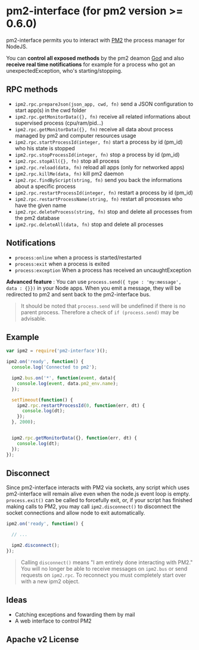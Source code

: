 # pm2-interface (for pm2 version >= 0.6.0)

pm2-interface permits you to interact with [PM2](https://github.com/Unitech/pm2) the process manager for NodeJS.

You can **control all exposed methods** by the pm2 deamon [God](https://github.com/Unitech/pm2/blob/master/lib/God.js) and also **receive real time notifications** for example for a process who got an unexpectedException, who's starting/stopping.

## RPC methods

- `ipm2.rpc.prepareJson(json_app, cwd, fn)` send a JSON configuration to start app(s) in the cwd folder
- `ipm2.rpc.getMonitorData({}, fn)` receive all related informations about supervised process (cpu/ram/pid...)
- `ipm2.rpc.getMonitorData({}, fn)` receive all data about process managed by pm2 and computer resources usage
- `ipm2.rpc.startProcessId(integer, fn)` start a process by id (pm_id) who his state is stopped
- `ipm2.rpc.stopProcessId(integer, fn)` stop a process by id (pm_id)
- `ipm2.rpc.stopAll({}, fn)` stop all process
- `ipm2.rpc.reload(data, fn)` reload all apps (only for networked apps)
- `ipm2.rpc.killMe(data, fn)` kill pm2 daemon
- `ipm2.rpc.findByScript(string, fn)` send you back the informations about a specific process
- `ipm2.rpc.restartProcessId(integer, fn)` restart a process by id (pm_id)
- `ipm2.rpc.restartProcessName(string, fn)` restart all processes who have the given name
- `ipm2.rpc.deleteProcess(string, fn)` stop and delete all processes from the pm2 database
- `ipm2.rpc.deleteAll(data, fn)` stop and delete all processes

## Notifications

- `process:online` when a process is started/restarted
- `process:exit` when a process is exited
- `process:exception` When a process has received an uncaughtException

**Advanced feature** : You can use `process.send({ type : 'my:message', data : {}})` in your Node apps. When you emit a message, they will be redirected to pm2 and sent back to the pm2-interface bus.

> It should be noted that `process.send` will be undefined if there is no parent process. Therefore a check of `if (process.send)` may be advisable.

## Example

```javascript
var ipm2 = require('pm2-interface')();

ipm2.on('ready', function() {
  console.log('Connected to pm2');

  ipm2.bus.on('*', function(event, data){
    console.log(event, data.pm2_env.name);
  });

  setTimeout(function() {
    ipm2.rpc.restartProcessId(0, function(err, dt) {
      console.log(dt);
    });
  }, 2000);


  ipm2.rpc.getMonitorData({}, function(err, dt) {
    console.log(dt);
  });
});
```

## Disconnect

Since pm2-interface interacts with PM2 via sockets, any script which uses pm2-interface will remain alive even when the node.js event loop is empty. `process.exit()` can be called to forcefully exit, or, if your script has finished making calls to PM2, you may call `ipm2.disconnect()` to disconnect the socket connections and allow node to exit automatically.

```javascript
ipm2.on('ready', function() {

  // ...

  ipm2.disconnect();
});
```

> Calling `disconnect()` means "I am entirely done interacting with PM2." You will no longer be able to receive messages on `ipm2.bus` or send requests on `ipm2.rpc`. To reconnect you must completely start over with a new ipm2 object.

## Ideas

- Catching exceptions and fowarding them by mail
- A web interface to control PM2

## Apache v2 License

